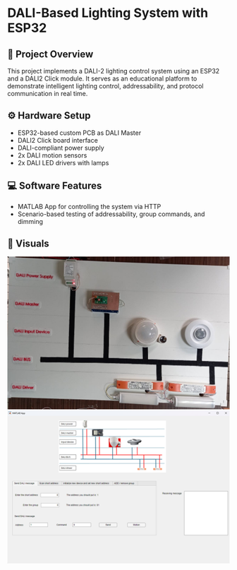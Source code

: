 # DALI-Based Lighting System with ESP32

## 🔧 Project Overview
This project implements a DALI-2 lighting control system using an ESP32 and a DALI2 Click module. It serves as an educational platform to demonstrate intelligent lighting control, addressability, and protocol communication in real time.

## ⚙️ Hardware Setup
- ESP32-based custom PCB as DALI Master
- DALI2 Click board interface
- DALI-compliant power supply
- 2x DALI motion sensors
- 2x DALI LED drivers with lamps

## 💻 Software Features
- MATLAB App for controlling the system via HTTP
- Scenario-based testing of addressability, group commands, and dimming

## 📸 Visuals
![Board Setup](offoff.jpg)
![MATLAB App](send.png)



